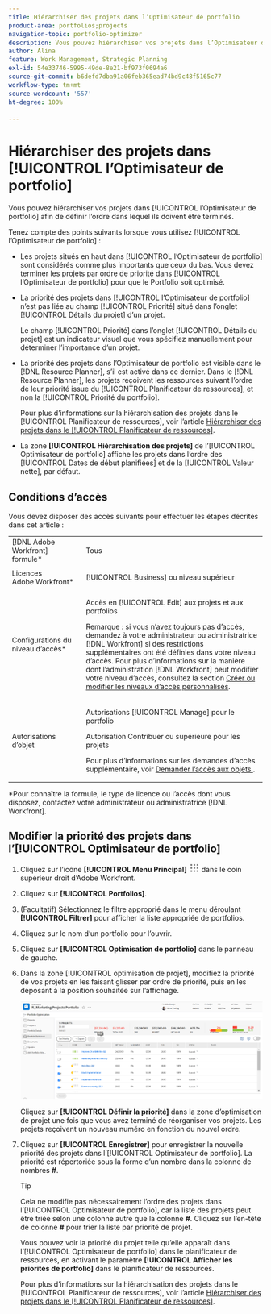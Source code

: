 ```yaml
---
title: Hiérarchiser des projets dans l’Optimisateur de portfolio
product-area: portfolios;projects
navigation-topic: portfolio-optimizer
description: Vous pouvez hiérarchiser vos projets dans l’Optimisateur de portfolio afin de définir l’ordre dans lequel ils doivent être terminés.
author: Alina
feature: Work Management, Strategic Planning
exl-id: 54e33746-5995-49de-8e21-bf973f0694a6
source-git-commit: b6defd7dba91a06feb365ead74bd9c48f5165c77
workflow-type: tm+mt
source-wordcount: '557'
ht-degree: 100%

---
```


# Hiérarchiser des projets dans [!UICONTROL l’Optimisateur de portfolio]

Vous pouvez hiérarchiser vos projets dans [!UICONTROL l’Optimisateur de portfolio] afin de définir l’ordre dans lequel ils doivent être terminés.

Tenez compte des points suivants lorsque vous utilisez [!UICONTROL l’Optimisateur de portfolio] :

* Les projets situés en haut dans [!UICONTROL l’Optimisateur de portfolio] sont considérés comme plus importants que ceux du bas. Vous devez terminer les projets par ordre de priorité dans [!UICONTROL l’Optimisateur de portfolio] pour que le Portfolio soit optimisé.
* La priorité des projets dans [!UICONTROL l’Optimisateur de portfolio] n’est pas liée au champ [!UICONTROL Priorité] situé dans l’onglet [!UICONTROL Détails du projet] d’un projet.

  Le champ [!UICONTROL Priorité] dans l’onglet [!UICONTROL Détails du projet] est un indicateur visuel que vous spécifiez manuellement pour déterminer l’importance d’un projet.

* La priorité des projets dans l’Optimisateur de portfolio est visible dans le [!DNL Resource Planner], s’il est activé dans ce dernier. Dans le [!DNL Resource Planner], les projets reçoivent les ressources suivant l’ordre de leur priorité issue du [!UICONTROL Planificateur de ressources], et non la [!UICONTROL Priorité du portfolio].

  Pour plus d’informations sur la hiérarchisation des projets dans le [!UICONTROL Planificateur de ressources], voir l’article [Hiérarchiser des projets dans le [!UICONTROL Planificateur de ressources]](../../../resource-mgmt/resource-planning/prioritize-projects-resource-planner.md).

* La zone **[!UICONTROL Hiérarchisation des projets]** de l’[!UICONTROL Optimisateur de portfolio] affiche les projets dans l’ordre des [!UICONTROL Dates de début planifiées] et de la [!UICONTROL Valeur nette], par défaut.

## Conditions d’accès

Vous devez disposer des accès suivants pour effectuer les étapes décrites dans cet article :

<table style="table-layout:auto"> 
 <col> 
 <col> 
 <tbody> 
  <tr> 
   <td role="rowheader">[!DNL Adobe Workfront] formule*</td> 
   <td> <p>Tous </p> </td> 
  </tr> 
  <tr> 
   <td role="rowheader">Licences Adobe Workfront*</td> 
   <td> <p>[!UICONTROL Business] ou niveau supérieur</p> </td> 
  </tr> 
  <tr> 
   <td role="rowheader">Configurations du niveau d’accès*</td> 
   <td> <p>Accès en [!UICONTROL Edit] aux projets et aux portfolios</p> <p>Remarque : si vous n’avez toujours pas d’accès, demandez à votre administrateur ou administratrice [!DNL Workfront] si des restrictions supplémentaires ont été définies dans votre niveau d’accès. Pour plus d’informations sur la manière dont l’administration [!DNL Workfront] peut modifier votre niveau d’accès, consultez la section <a href="../../../administration-and-setup/add-users/configure-and-grant-access/create-modify-access-levels.md" class="MCXref xref">Créer ou modifier les niveaux d’accès personnalisés</a>.</p> </td> 
  </tr> 
  <tr> 
   <td role="rowheader">Autorisations d’objet</td> 
   <td> <p>Autorisations [!UICONTROL Manage] pour le portfolio</p> <p>Autorisation Contribuer ou supérieure pour les projets</p> <p>Pour plus d’informations sur les demandes d’accès supplémentaire, voir <a href="../../../workfront-basics/grant-and-request-access-to-objects/request-access.md" class="MCXref xref">Demander l’accès aux objets </a>.</p> </td> 
  </tr> 
 </tbody> 
</table>

&#42;Pour connaître la formule, le type de licence ou l’accès dont vous disposez, contactez votre administrateur ou administratrice [!DNL Workfront].

## Modifier la priorité des projets dans l’[!UICONTROL Optimisateur de portfolio]

1. Cliquez sur l’icône **[!UICONTROL Menu Principal]** ![](assets/main-menu-icon.png) dans le coin supérieur droit d’Adobe Workfront.

1. Cliquez sur **[!UICONTROL Portfolios]**.
1. (Facultatif) Sélectionnez le filtre approprié dans le menu déroulant **[!UICONTROL Filtrer]** pour afficher la liste appropriée de portfolios.
1. Cliquez sur le nom d’un portfolio pour l’ouvrir.
1. Cliquez sur **[!UICONTROL Optimisation de portfolio]** dans le panneau de gauche.
1. Dans la zone [!UICONTROL optimisation de projet], modifiez la priorité de vos projets en les faisant glisser par ordre de priorité, puis en les déposant à la position souhaitée sur l’affichage.

   ![](assets/portfolio-optimizer-with-projects-nwe-350x89.png)

   Cliquez sur **[!UICONTROL Définir la priorité]** dans la zone d’optimisation de projet une fois que vous avez terminé de réorganiser vos projets. Les projets reçoivent un nouveau numéro en fonction du nouvel ordre.

1. Cliquez sur **[!UICONTROL Enregistrer]** pour enregistrer la nouvelle priorité des projets dans l’[!UICONTROL Optimisateur de portfolio]. La priorité est répertoriée sous la forme d’un nombre dans la colonne de nombres **#**.

   >[!TIP]
   >
   >Cela ne modifie pas nécessairement l’ordre des projets dans l’[!UICONTROL Optimisateur de portfolio], car la liste des projets peut être triée selon une colonne autre que la colonne **#**. Cliquez sur l’en-tête de colonne **#** pour trier la liste par priorité de projet.

   Vous pouvez voir la priorité du projet telle qu’elle apparaît dans l’[!UICONTROL Optimisateur de portfolio] dans le planificateur de ressources, en activant le paramètre **[!UICONTROL Afficher les priorités de portfolio]** dans le planificateur de ressources.

   Pour plus d’informations sur la hiérarchisation des projets dans le [!UICONTROL Planificateur de ressources], voir l’article [Hiérarchiser des projets dans le [!UICONTROL Planificateur de ressources]](../../../resource-mgmt/resource-planning/prioritize-projects-resource-planner.md).
